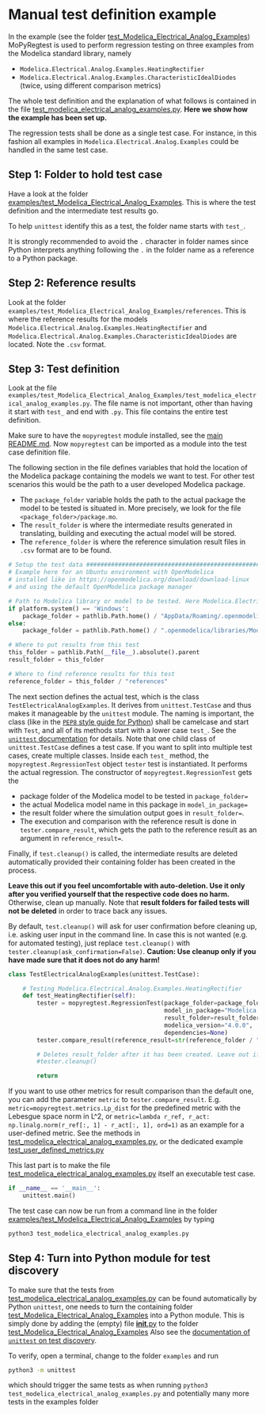 # Manual test definition example
In the example (see the folder [test_Modelica_Electrical_Analog_Examples](/examples/test_Modelica_Electrical_Analog_Examples)) MoPyRegtest is used to perform 
regression testing on three examples from the Modelica standard library, namely
* `Modelica.Electrical.Analog.Examples.HeatingRectifier`
* `Modelica.Electrical.Analog.Examples.CharacteristicIdealDiodes` (twice, using different comparison metrics)

The whole test definition and the explanation of what follows is contained in the file 
[test_modelica_electrical_analog_examples.py](/examples/test_Modelica_Electrical_Analog_Examples/test_modelica_electrical_analog_examples.py). 
**Here we show how the example has been set up.** 

The regression tests shall be done as a single test case. For instance, in this fashion all examples in 
`Modelica.Electrical.Analog.Examples` could be handled in the same test case. 

## Step 1: Folder to hold test case
Have a look at the folder [examples/test_Modelica_Electrical_Analog_Examples](/examples/test_Modelica_Electrical_Analog_Examples). 
This is where the test definition and the intermediate test results go. 

To help `unittest` identify this as a test, the folder name starts with `test_`. 

It is strongly recommended to avoid the `.` character in folder names since Python interprets anything following the `.` 
in the folder name as a reference to a Python package. 

## Step 2: Reference results
Look at the folder `examples/test_Modelica_Electrical_Analog_Examples/references`. 
This is where the reference results for the models 
`Modelica.Electrical.Analog.Examples.HeatingRectifier` and `Modelica.Electrical.Analog.Examples.CharacteristicIdealDiodes` 
are located. Note the `.csv` format. 

## Step 3: Test definition
Look at the file `examples/test_Modelica_Electrical_Analog_Examples/test_modelica_electrical_analog_examples.py`. 
The file name is not important, other than having it start with `test_` and end with `.py`. 
This file contains the entire test definition. 

Make sure to have the `mopyregtest` module installed, see the [main README.md](/README.md). 
Now `mopyregtest` can be imported as a module into the test case definition file. 

The following section in the file defines variables that hold the location of the Modelica package containing the models
we want to test. For other test scenarios this would be the path to a user developed Modelica package.
* The `package_folder` variable holds the path to the actual package the model to be tested is situated in. 
  More precisely, we look for the file `<package_folder>/package.mo`. 
* The `result_folder` is where the intermediate results generated in translating, building and executing the actual 
  model will be stored. 
* The `reference_folder` is where the reference simulation result files in `.csv` format are to be found. 

```python
# Setup the test data #########################################################
# Example here for an Ubuntu environment with OpenModelica
# installed like in https://openmodelica.org/download/download-linux
# and using the default OpenModelica package manager

# Path to Modelica library or model to be tested. Here Modelica.Electrial
if platform.system() == 'Windows':
    package_folder = pathlib.Path.home() / "AppData/Roaming/.openmodelica/libraries/Modelica 4.0.0+maint.om"
else:
    package_folder = pathlib.Path.home() / ".openmodelica/libraries/Modelica 4.0.0+maint.om/Electrical"

# Where to put results from this test
this_folder = pathlib.Path(__file__).absolute().parent
result_folder = this_folder

# Where to find reference results for this test
reference_folder = this_folder / "references"
```

The next section defines the actual test, which is the class `TestElectricalAnalogExamples`. 
It derives from `unittest.TestCase` and thus makes it manageable by the `unittest` module. 
The naming is important, the class (like in the [`PEP8` style guide for Python](https://www.python.org/dev/peps/pep-0008/)) 
shall be camelcase and start with `Test`, and all of its methods start with a lower case `test_`. 
See the [`unittest` documentation](https://docs.python.org/3/library/unittest.html) for details. Note that one child class of `unittest.TestCase` defines a test case. 
If you want to split into multiple test cases, create multiple classes. 
Inside each `test_` method, the `mopyregtest.RegressionTest` object `tester` test is instantiated. It performs the
actual regression. The constructor of `mopyregtest.RegressionTest` gets the 
* package folder of the Modelica model to be tested in `package_folder=`
* the actual Modelica model name in this package in `model_in_package=`
* the result folder where the simulation output goes in `result_folder=`.
* The execution and comparison with the reference result is done in `tester.compare_result`, which gets the path to
the reference result as an argument in `reference_result=`. 

Finally, if `test.cleanup()` is called, the intermediate results are deleted automatically provided their containing 
folder has been created in the process. 

**Leave this out if you feel uncomfortable with auto-deletion. Use it only after you verified yourself that the respective code does no harm.**
Otherwise, clean up manually. Note that **result folders for failed tests will not be deleted** in order to trace back any issues. 

By default, `test.cleanup()` will ask for user confirmation before cleaning up, i.e. asking user input in the command line. 
In case this is not wanted (e.g. for automated testing), just replace `test.cleanup()` with `tester.cleanup(ask_confirmation=False)`.
**Caution: Use cleanup only if you have made sure that it does not do any harm!**

```python
class TestElectricalAnalogExamples(unittest.TestCase):

    # Testing Modelica.Electrical.Analog.Examples.HeatingRectifier
    def test_HeatingRectifier(self):
        tester = mopyregtest.RegressionTest(package_folder=package_folder,
                                            model_in_package="Modelica.Electrical.Analog.Examples.HeatingRectifier",
                                            result_folder=result_folder / "Modelica.Electrical.Analog.Examples.HeatingRectifier",
                                            modelica_version="4.0.0",
                                            dependencies=None)
        tester.compare_result(reference_result=str(reference_folder / "Modelica.Electrical.Analog.Examples.HeatingRectifier_res.csv"), tol=1e-3)

        # Deletes result_folder after it has been created. Leave out if you feel uncomfortable with auto-deletion!
        #tester.cleanup()

        return
```

If you want to use other metrics for result comparison than the default one, you can add the parameter `metric`
to `tester.compare_result`. E.g. `metric=mopyregtest.metrics.Lp_dist` for the predefined metric with the Lebesgue space norm
in L^2, or `metric=lambda r_ref, r_act: np.linalg.norm(r_ref[:, 1] - r_act[:, 1], ord=1)` as an example for a 
user-defined metric. See the methods in 
[test_modelica_electrical_analog_examples.py](/examples/test_Modelica_Electrical_Analog_Examples/test_modelica_electrical_analog_examples.py),
or the dedicated example [test_user_defined_metrics.py](/examples/test_user_defined_metrics/test_user_defined_metrics.py)

This last part is to make the file 
[test_modelica_electrical_analog_examples.py](/examples/test_Modelica_Electrical_Analog_Examples/test_modelica_electrical_analog_examples.py) 
itself an executable test case. 

```python
if __name__ == '__main__':
    unittest.main()
```

The test case can now be run from a command line in the folder 
[examples/test_Modelica_Electrical_Analog_Examples](/examples/test_Modelica_Electrical_Analog_Examples) by typing

```bash
python3 test_modelica_electrical_analog_examples.py
```

## Step 4: Turn into Python module for test discovery
To make sure that the tests from 
[test_modelica_electrical_analog_examples.py](/examples/test_Modelica_Electrical_Analog_Examples/test_modelica_electrical_analog_examples.py) 
can be found automatically by 
Python `unittest`, one needs to turn the containing folder 
[test_Modelica_Electrical_Analog_Examples](/examples/test_Modelica_Electrical_Analog_Examples) 
into a Python module. 
This is simply done by adding the (empty) file 
[__init__.py](/examples/test_Modelica_Electrical_Analog_Examples/__init__.py) to the folder 
[test_Modelica_Electrical_Analog_Examples](/examples/test_Modelica_Electrical_Analog_Examples)
Also see the [documentation of `unittest` on test discovery](https://docs.python.org/3/library/unittest.html#test-discovery). 

To verify, open a terminal, change to the folder `examples` and run

```bash
python3 -m unittest
```

which should trigger the same tests as when running `python3 test_modelica_electrical_analog_examples.py` and 
potentially many more tests in the examples folder

